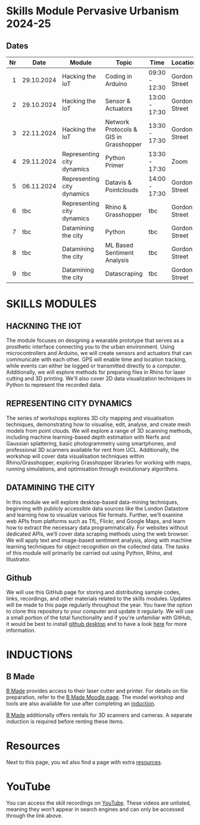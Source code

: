 # Skills Module Pervasive Urbanism 2024-25

## Dates
| Nr   |           Date|                     Module|                                  Topic|                Time|      Location|
|-----:|---------------| --------------------------|---------------------------------------|--------------------|--------------|
|     1|     29.10.2024|            Hacking the IoT|                      Coding in Arduino|      09:30 - 12:30 | Gordon Street|
|     2|     29.10.2024|            Hacking the IoT|                     Sensor & Actuators|      13:00 - 17:30 | Gordon Street|
|     3|     22.11.2024|            Hacking the IoT| Network Protocols & GIS in Grasshopper|      13:30 - 17:30 | Gordon Street|
|     4|     29.11.2024| Representing city dynamics|                          Python Primer|      13:30 - 17:30 |          Zoom|
|     5|     06.11.2024| Representing city dynamics|                  Datavis & Pointclouds|      14:00 - 17:30 | Gordon Street|
|     6|            tbc| Representing city dynamics|                    Rhino & Grasshopper|                tbc | Gordon Street|
|     7|            tbc|        Datamining the city|                                 Python|                tbc | Gordon Street|
|     8|            tbc|        Datamining the city|            ML Based Sentiment Analysis|                tbc | Gordon Street|
|     9|            tbc|        Datamining the city|                           Datascraping|                tbc | Gordon Street|

# SKILLS MODULES

## HACKNING THE IOT 
The module focuses on designing a wearable prototype that serves as a prosthetic interface connecting you to the urban environment. Using microcontrollers and Arduino, we will create sensors and actuators that can communicate with each other. GPS will enable time and location tracking, while events can either be logged or transmitted directly to a computer. Additionally, we will explore methods for preparing files in Rhino for laser cutting and 3D printing. We'll also cover 2D data visualization techniques in Python to represent the recorded data.

## REPRESENTING CITY DYNAMICS 
The series of workshops explores 3D city mapping and visualisation techniques, demonstrating how to visualise, edit, analyse, and create mesh models from point clouds. We will explore a range of 3D scanning methods, including machine learning-based depth estimation with Nerfs and Gaussian splattering, basic photogrammetry using smartphones, and professional 3D scanners available for rent from UCL. Additionally, the workshop will cover data visualisation techniques within Rhino/Grasshopper, exploring Grasshopper libraries for working with maps, running simulations, and optimisation through evolutionary algorithms.

## DATAMINING THE CITY 
In this module we will explore desktop-based data-mining techniques, beginning with publicly accessible data sources like the London Datastore and learning how to visualize various file formats. Further, we’ll examine web APIs from platforms such as TfL, Flickr, and Google Maps, and learn how to extract the necessary data programmatically. For websites without dedicated APIs, we’ll cover data scraping methods using the web browser. We will apply text and image-based sentiment analysis, along with machine learning techniques for object recognition on the collected data. The tasks of this module will primarily be carried out using Python, Rhino, and Illustrator.

## Github
We will use this GitHub page for storing and distributing sample codes, links, recordings, and other materials related to the skills modules. Updates will be made to this page regularly throughout the year. You have the option to clone this repository to your computer and update it regularly. We will use a small portion of the total functionality and if you're unfamiliar with GitHub, it would be best to install [github desktop](https://desktop.github.com/) and to have a look [here](https://docs.github.com/en/desktop/overview/getting-started-with-github-desktop) for more information.

# INDUCTIONS

## B Made
[B Made](https://www.ucl.ac.uk/bartlett/about/our-locations-and-facilities/b-made-bartlett-workshops) provides access to their laser cutter and printer. For details on file preparation, refer to the [B Made Moodle page](https://moodle.ucl.ac.uk/course/view.php?id=39723&section=0#tabs-tree-start). The model workshop and tools are also available for use after completing an [induction](https://moodle.ucl.ac.uk/course/view.php?id=39723&section=1#tabs-tree-start).

[B Made](https://moodle.ucl.ac.uk/course/view.php?id=39723&section=46#tabs-tree-start) additionally offers rentals for 3D scanners and cameras. A separate induction is required before renting these items. 

# Resources

Next to this page, you wil also find a page with extra [resources](Resources.md).

# YouTube
You can access the skill recordings on [YouTube](https://www.youtube.com/playlist?list=PL0TJgiFZ0aRLwPoAfxv-mIsKGgSE3zlBg). These videos are unlisted, meaning they won’t appear in search engines and can only be accessed through the link above. 